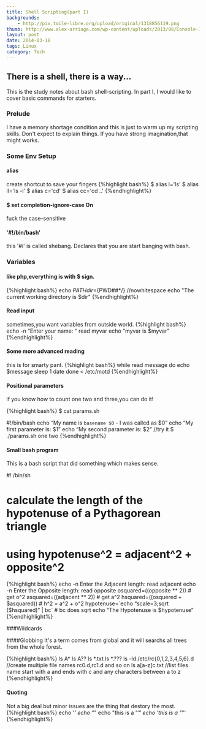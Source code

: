 ```yaml
---
title: Shell Scripting(part I)
backgrounds:
    - http://pix.toile-libre.org/upload/original/1318856119.png
thumb: http://www.alex-arriaga.com/wp-content/uploads/2013/08/Console-128.png
layout: post
date: 2014-03-18
tags: Linux
category: Tech
---
```

## There is a shell, there is a way...
This is the study notes about bash shell-scripting.
In part I, I would like to cover basic commands for starters.

### Prelude
I have a memory shortage condition and this is just to warm up my scripting skills. Don't expect to explain things. If you have strong imagination,that might works.

### Some Env Setup

#### alias
create shortcut to save your fingers
{%highlight bash%}
$ alias l='ls'
$ alias ll='ls -l'
$ alias c='cd'
$ alias cc='cd ..'
{%endhighlight%}

#### $ set completion-ignore-case On

fuck the case-sensitive 
	
#### '#!/bin/bash'
	
this '#i' is called shebang. Declares that you are start banging with bash.

### Variables
#### like php,everything is with $ sign.
{%highlight bash%}
 echo $PATH
 dir=${PWD##*/} //nowhitespace
 echo "The current working directory is $dir" 
{%endhighlight%}

#### Read input
sometimes,you want variables from outside world.
{%highlight bash%}
echo -n “Enter your name: “
read myvar
echo “myvar is $myvar”
{%endhighlight%}

#### Some more advanced reading
this is for smarty pant.
{%highlight bash%}
 while read message
do
	 echo $message
	sleep 1
	 date
 done < /etc/motd
{%endhighlight%}

#### Positional parameters
if you know how to count one two and three,you can do it!

{%highlight bash%}
$ cat params.sh

#!/bin/bash
echo “My name is `basename $0` - I was called as $0”
echo “My first parameter is: $1”
echo “My second parameter is: $2”
//try it
$ ./params.sh one two
{%endhighlight%}

#### Small bash program

This is a bash script that did something which makes sense.

#! /bin/sh
# calculate the length of the hypotenuse of a Pythagorean triangle
# using hypotenuse^2 = adjacent^2 + opposite^2
{%highlight bash%}
echo -n Enter the Adjacent length: 
read adjacent
echo -n Enter the Opposite length: 
read opposite
osquared=$(($opposite ** 2)) # get o^2
asquared=$(($adjacent ** 2)) # get a^2
hsquared=$(($osquered + $asquared)) # h^2 = a^2 + o^2
hypotenuse=`echo “scale=3;sqrt ($hsquared)” | bc` # bc does sqrt
echo “The Hypotenuse is $hypotenuse”
{%endhighlight%}

###Wildcards

####Globbing
It's a term comes from global and it will searchs all trees from the whole forest.

{%highlight bash%}
ls A*
ls A??
ls *.txt
ls *.???
ls -ld /etc/rc{0,1,2,3,4,5,6}.d //create multiple file names rc0.d,rc1.d and so on
ls a[a-z]c.txt //list files name start with a and ends with c and any characters between a to z
{%endhighlight%}

#### Quoting

Not a big deal but minor issues are the thing that destory the most.
{%highlight bash%}
echo '*'
echo "*"
echo "this is a '*'"
echo 'this is a "*"'
{%endhighlight%}

